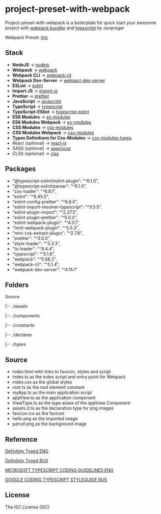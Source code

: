 # project-preset-with-webpack

Project-preset-with-webpack is a boilerplate for quick start your awesome project with [webpack bundler](https://webpack.js.org/concepts/) and [typescript](https://www.typescriptlang.org/docs/) by Junproger

Webpack Preset: [link](https://github.com/junproger/project-preset-with-webpack)

## Stack

- **NodeJS** -> [nodejs](https://nodejs.org/en/docs)
- **Webpack** -> [webpack](https://webpack.js.org/guides/)
- **Webpack CLI** -> [webpack-cli](https://github.com/webpack/webpack-cli/)
- **Webpack Dev-Server** -> [webpacl-dev-server](https://github.com/webpack/webpack-dev-server)
- **ESLint** -> [eslint](https://eslint.org/docs/latest/)
- **Import JS** -> [import-js](https://github.com/import-js)
- **Prettier** -> [prettier](https://prettier.io/docs/en/index.html)
- **JavaScript** -> [javascript](https://nodejs.org/en/docs)
- **TypeScript** -> [typescript](https://webpack.js.org/guides/typescript/)
- **TypeScript-ESlint** -> [typescript-eslint](https://typescript-eslint.io/getting-started/)
- **ES6 Modules** -> [es-modules](https://nodejs.org/api/esm.html)
- **ES6 Modules Webpack** -> [es-modules](https://webpack.js.org/concepts/modules/)
- **CSS Modules** -> [css-modules](https://github.com/css-modules/css-modules)
- **CSS Modules Webpack** -> [css-modules](https://webpack.js.org/loaders/css-loader/#modules)
- **Types Definitions for Css-Modules** -> [css-modules-types](https://github.com/mrmckeb/typescript-plugin-css-modules#custom-definitions)
- React (optional) -> [react-js](https://github.com/facebook/create-react-app)
- SASS (optional) -> [sass/scss](https://webpack.js.org/loaders/sass-loader/)
- CLSX (optional) -> [clsx](https://github.com/lukeed/clsx)

## Packages

- "@typescript-eslint/eslint-plugin": "^6.1.0",
- "@typescript-eslint/parser": "^6.1.0",
- "css-loader": "^6.8.1",
- "eslint": "^8.45.0",
- "eslint-config-prettier": "^8.8.0",
- "eslint-import-resolver-typescript": "^3.5.5",
- "eslint-plugin-import": "^2.27.5",
- "eslint-plugin-prettier": "^5.0.0",
- "eslint-webpack-plugin": "^4.0.1",
- "html-webpack-plugin": "^5.5.3",
- "mini-css-extract-plugin": "^2.7.6",
- "prettier": "^3.0.0",
- "style-loader": "^3.3.3",
- "ts-loader": "^9.4.4",
- "typescript": "^5.1.6",
- "webpack": "^5.88.2",
- "webpack-cli": "^5.1.4",
- "webpack-dev-server": "^4.15.1"

## Folders

Source

  |-- ./assets

  |-- ./components

  |-- ./constants

  |-- ./declares

  |-- ./types

## Source

- index.html with links to favicon, styles and script
- index.ts as the index script and entry point for Webpack
- index.css as the global styles
- root.ts as the root element constant
- myApp.ts as the main application script
- appView.ts as the application component
- ViewType.ts as the type aliase of the appView Component
- assets.d.ts as the declaration type for png images
- favicon.ico as the favicon
- hello.png as the imported image
- parcel.png as the background image

## Reference

[Definitely Typed ENG](https://github.com/DefinitelyTyped/DefinitelyTyped/blob/master/README.md)

[Definitely Typed RUS](https://github.com/DefinitelyTyped/DefinitelyTyped/blob/master/README.ru.md)

[MICROSOFT TYPESCRIPT CODING GUIDELINES ENG](https://github.com/Microsoft/TypeScript/wiki/Coding-guidelines)

[GOOGLE CODING TYPESCRIPT STYLEGUIDE RUS](https://github.com/olegbarabanov/google-typescript-style-guide-ru)

## License

The ISC License (ISC)

